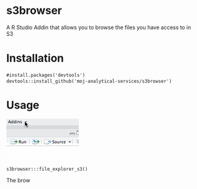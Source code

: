 # s3browser 
A R Studio Addin that allows you to browse the files you have access to in S3

# Installation 

```{r}
#install.packages('devtools')
devtools::install_github('moj-analytical-services/s3browser')
```

# Usage
![](inst/readme/s3browser_addin.gif)

```{r}
s3browser:::file_explorer_s3()
```

The brow
